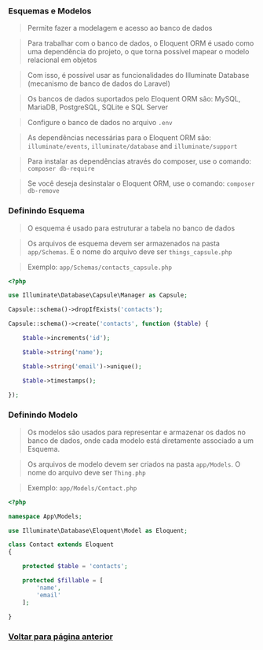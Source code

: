 ### Esquemas e Modelos

> Permite fazer a modelagem e acesso ao banco de dados

> Para trabalhar com o banco de dados, o Eloquent ORM é usado como uma dependência do projeto, o que torna possível mapear o modelo relacional em objetos

> Com isso, é possível usar as funcionalidades do Illuminate Database (mecanismo de banco de dados do Laravel)

> Os bancos de dados suportados pelo Eloquent ORM são: MySQL, MariaDB, PostgreSQL, SQLite e SQL Server

> Configure o banco de dados no arquivo `.env`

> As dependências necessárias para o Eloquent ORM são: `illuminate/events`, `illuminate/database` and `illuminate/support`

> Para instalar as dependências através do composer, use o comando: `composer db-require`

> Se você deseja desinstalar o Eloquent ORM, use o comando: `composer db-remove`

### Definindo Esquema

> O esquema é usado para estruturar a tabela no banco de dados

> Os arquivos de esquema devem ser armazenados na pasta `app/Schemas`. E o nome do arquivo deve ser `things_capsule.php`

> Exemplo: `app/Schemas/contacts_capsule.php`
```php
<?php

use Illuminate\Database\Capsule\Manager as Capsule;

Capsule::schema()->dropIfExists('contacts');

Capsule::schema()->create('contacts', function ($table) {

    $table->increments('id');

    $table->string('name');

    $table->string('email')->unique();

    $table->timestamps();

});

```

### Definindo Modelo

> Os modelos são usados ​​para representar e armazenar os dados no banco de dados, onde cada modelo está diretamente associado a um Esquema.

> Os arquivos de modelo devem ser criados na pasta `app/Models`. O nome do arquivo deve ser `Thing.php`

> Exemplo: `app/Models/Contact.php`
```php
<?php

namespace App\Models;

use Illuminate\Database\Eloquent\Model as Eloquent;

class Contact extends Eloquent
{

    protected $table = 'contacts';

    protected $fillable = [
        'name',
        'email'
    ];

}

```

### [Voltar para página anterior](./DOC.md)
